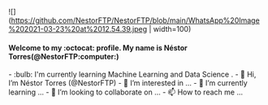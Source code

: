 ![](https://github.com/NestorFTP/NestorFTP/blob/main/WhatsApp%20Image%202021-03-23%20at%2012.54.39.jpeg | width=100)
<h4>Welcome to my :octocat: profile. My name is Néstor Torres(@NestorFTP:computer:)</h4>
- :bulb: I'm currently learning Machine Learning and Data Science .
- 👋 Hi, I’m Néstor Torres (@NestorFTP)
- 👀 I’m interested in ... 
- 🌱 I’m currently learning ...
- 💞️ I’m looking to collaborate on ...
- 📫 How to reach me ...
